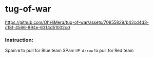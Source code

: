 # tug-of-war
https://github.com/OhHiMerq/tug-of-war/assets/70855829/b42cd4d3-c18f-4566-894e-6314d51002cd

### Instruction:
Spam `W` to pull for Blue team
SPam `UP Arrow` to pull for Red team

